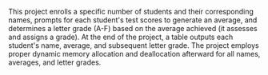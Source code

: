 This project enrolls a specific number of students and their corresponding names, prompts for each student's test scores to generate an average, and determines a letter grade (A-F) based on the average achieved (it assesses and assigns a grade). At the end of the project, a table outputs each student's name, average, and subsequent letter grade. The project employs proper dynamic memory allocation and deallocation afterward for all names, averages, and letter grades.

